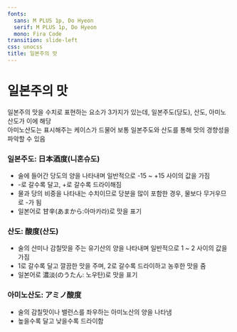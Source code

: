 ```yaml
---
fonts:
  sans: M PLUS 1p, Do Hyeon
  serif: M PLUS 1p, Do Hyeon
  mono: Fira Code
transition: slide-left
css: unocss
title: 일본주의 맛
---
```


# 일본주의 맛
일본주의 맛을 수치로 표현하는 요소가 3가지가 있는데, 일본주도(당도), 산도, 아미노산도가 이에 해당  
아미노산도는 표시해주는 케이스가 드물어 보통 일본주도와 산도를 통해 맛의 경향성을 파악할 수 있음

### 일본주도: 日本酒度(니혼슈도)
- 술에 들어간 당도의 양을 나타내며 일반적으로 -15 ~ +15 사이의 값을 가짐
- <span v-mark.red="1">-로 갈수록 달고, +로 갈수록 드라이해짐</span> 
- 물과 당의 비중을 나타내는 수치이므로 당분을 많이 포함한 경우, 물보다 무거우므로 -가 됨
- 일본어로 甘辛(あまから:아마카라)로 맛을 표기
### 산도: 酸度(산도)
- 술의 산미나 감칠맛을 주는 유기산의 양을 나타내며 일반적으로 1 ~ 2 사이의 값을 가짐
- <span v-mark.red="2">1로 갈수록 달고 깔끔한 맛을 주며, 2로 갈수록 드라이하고 농후한 맛을 줌</span>
- 일본어로 濃淡(のうたん: 노우탄)로 맛을 표기

### 아미노산도: アミノ酸度
- 술의 감칠맛이나 밸런스를 좌우하는 아미노산의 양을 나타냄
- <span v-mark.red="3">높을수록 달고 낮을수록 드라이함</span>

